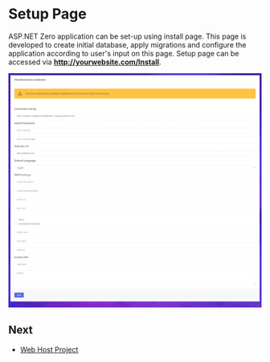 # Setup Page

ASP.NET Zero application can be set-up using install page. This page is developed to create initial database, apply migrations and configure the application according to user's input on this page. Setup page can be accessed via **http://yourwebsite.com/Install**.

<img src="images/install-page-core.png" alt="install page" class="img-thumbnail" width="1200" />

## Next

- [Web Host Project](Features-Mvc-Core-Web-Host-Project)